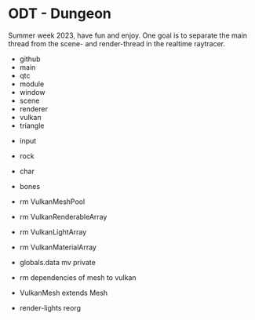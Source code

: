 # ODT - Dungeon
Summer week 2023, have fun and enjoy. 
One goal is to separate the main thread from the scene- and render-thread in the realtime raytracer. 


+ github
+ main
+ qtc
+ module
+ window
+ scene
+ renderer
+ vulkan
+ triangle
- input
- rock
- char

- bones




- rm VulkanMeshPool
- rm VulkanRenderableArray
- rm VulkanLightArray
- rm VulkanMaterialArray
- globals.data mv private
- rm dependencies of mesh to vulkan
- VulkanMesh extends Mesh
- render-lights reorg
